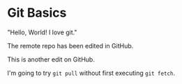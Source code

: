# Git Basics

"Hello, World! I love git."

The remote repo has been edited in GitHub.

This is another edit on GitHub.

I'm going to try `git pull` without first executing `git fetch`.
